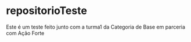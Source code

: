 # repositorioTeste
Este é um teste feito junto com a turma1 da Categoria de Base em parceria com Ação Forte
